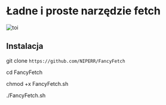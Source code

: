 # Ładne i proste narzędzie fetch
![toi](https://github.com/NIPERR/FancyFetch/assets/82673619/3bd263fb-e676-407c-adec-2aa9da872894)

## Instalacja

git clone `https://github.com/NIPERR/FancyFetch`

cd FancyFetch

chmod +x FancyFetch.sh

./FancyFetch.sh
